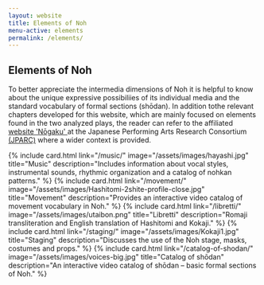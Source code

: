 ```yaml
---
layout: website
title: Elements of Noh
menu-active: elements
permalink: /elements/
---
```

<main class="page-content">
  <div class="text-container">
    <h2>Elements of Noh</h2>
    <p>To better appreciate the intermedia dimensions of Noh it is helpful to know about the unique expressive possibiliies of its individual media and the standard vocabulary of formal sections (shōdan). In addition tothe relevant chapters developed for this website, which are mainly focused on elements found in the two analyzed plays, the reader can refer to the affiliated <a href="https://jparc.online/nogaku/"> website 'Nōgaku' </a> at the Japanese Performing Arts Research Consortium <a href="https://jparc.online/"> (JPARC)</a> where a wider context is provided.</p>
  </div>

  <div class="list-plays">
    <div class="cards-container cards-container--not-centered">
      {% include card.html
          link="/music/"
          image="/assets/images/hayashi.jpg"
          title="Music"
          description="Includes information about vocal styles, instrumental sounds, rhythmic organization and a catalog of nohkan patterns."
      %}
      {% include card.html
          link="/movement/"
          image="/assets/images/Hashitomi-2shite-profile-close.jpg"
          title="Movement"
          description="Provides an interactive video catalog of movement vocabulary in Noh."
      %}
      {% include card.html
          link="/libretti/"
          image="/assets/images/utaibon.png"
          title="Libretti"
          description="Romaji transliteration and English translation of Hashitomi and Kokaji."
      %}
      {% include card.html
          link="/staging/"
          image="/assets/images/Kokaji1.jpg"
          title="Staging"
          description="Discusses the use of the Noh stage, masks, costumes and props."
      %}
      {% include card.html
          link="/catalog-of-shodan/"
          image="/assets/images/voices-big.jpg"
          title="Catalog of shōdan"
          description="An interactive video catalog of shōdan – basic formal sections of Noh."
      %}
    </div>
  </div>
</main>
